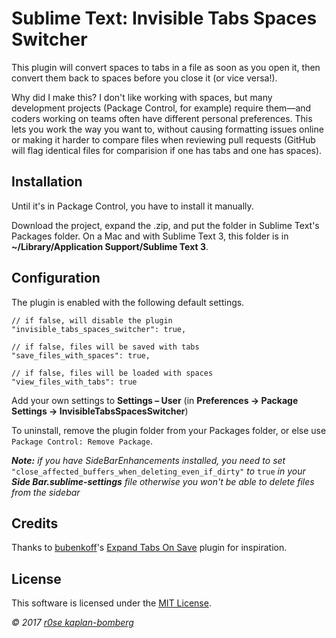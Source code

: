
# Sublime Text: Invisible Tabs Spaces Switcher

This plugin will convert spaces to tabs in a file as soon as you open it, then convert them back to spaces before you close it (or vice versa!).

Why did I make this? I don't like working with spaces, but many development projects (Package Control, for example) require them—and coders working on teams often have different personal preferences. This lets you work the way you want to, without causing formatting issues online or making it harder to compare files when reviewing pull requests (GitHub will flag identical files for comparision if one has tabs and one has spaces).

## Installation

Until it's in Package Control, you have to install it manually.

Download the project, expand the .zip, and put the folder in Sublime Text's Packages folder. On a Mac and with Sublime Text 3, this folder is in **~/Library/Application Support/Sublime Text 3**.

## Configuration

The plugin is enabled with the following default settings.

```
// if false, will disable the plugin
"invisible_tabs_spaces_switcher": true,

// if false, files will be saved with tabs
"save_files_with_spaces": true,

// if false, files will be loaded with spaces
"view_files_with_tabs": true
```

Add your own settings to **Settings – User** (in **Preferences -> Package Settings -> InvisibleTabsSpacesSwitcher**)

To uninstall, remove the plugin folder from your Packages folder, or else use `Package Control: Remove Package`.

***Note:*** *if you have SideBarEnhancements installed, you need to set* ```"close_affected_buffers_when_deleting_even_if_dirty"``` *to* ```true``` *in your ***Side Bar.sublime-settings*** file otherwise you won't be able to delete files from the sidebar*

## Credits

Thanks to [bubenkoff](https://github.com/bubenkoff)'s [Expand Tabs On Save](https://packagecontrol.io/packages/Expand%20Tabs%20on%20Save) plugin for inspiration.

## License

This software is licensed under the [MIT License](http://en.wikipedia.org/wiki/MIT_License).

*© 2017 [r0se kaplan-bomberg](http://r0se.codes)*
